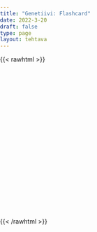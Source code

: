 ```yaml
---
title: "Genetiivi: Flashcard"
date: 2022-3-20
draft: false
type: page
layout: tehtava
---
```


{{< rawhtml >}}
<html>
 <body>
  <div id="cardArea"></div>
  <div id="lukumaara"></div>
  <div id="buttonArea" class="grid grid-cols-2"></div>
 </body>
</html>

<style>
html, body {
 margin: 0;
 padding: 0;
 -webkit-user-select: none;
 -moz-user-select: none;
 user-select: none;
}

#cardArea{
 width: 95%;
 height: 300px;
 margin:auto;
 margin-top:20px;
 position:relative;
 overflow:hidden;
}
.card{
 width: 100%;
 height: 300px;
 position: absolute;
 text-align: center;
 font-size: 1.3em;
 color: #efefef;
 cursor: pointer;
 padding: 1em;
 display: flex;
 justify-content: center;
 align-items: center;
}

#nextButton{
 width:90%;
 text-align:center;
 font-size: 1em;
 padding:10px;
 cursor:pointer;
 color:#efefef;
 margin:auto;
 background-color:#1F2937;
 border: 1px solid #000000;
 font: inherit;
}

#prevButton{
 width:90%;
 text-align:center;
 font-size: 1em;
 padding:10px;
 cursor:pointer;
 color:#efefef;
 margin:auto;
 background-color:#1F2937;
 border: 1px solid #000000;
 font: inherit;
}

#lukumaara{
  padding-top: .7em;
  padding-bottom: .7em;
  text-align: center;
  font-size: 1em;
}
</style>

<script> 
$(document).ready(function() {

  var currentQuestion = 0;
  var qbank = [
    ["Tämä on Travisin uusi Jaguar.", "Tämä on Travisin uusi Jaguar.<br>This is Travis'(s) new Jaguar."],
    ["Auton vaihdelaatikko on rikki.", "Auton vaihdelaatikko on rikki.<br> =The gearbox of this car is broken."],
    ["Se on tämän auton uusi malli.", "Se on tämän auton uusi malli.<br>= It is the newest model of this car."],
    ["Joten Travis ja Jack käyttävät Jackin äidin autoa", "Joten Travis ja Jack käyttävät Jackin äidin autoa.<br> =So Travis and Jack are using / use Jack's mother's car / the car of Jack's mother"],
    ["Kahdella Sheilan ystävällä on syntymäpäivät samana päivänä", "Kahdella Sheilan ystävällä on syntymäpäivät samana päivänä.<br>= Two of Sheila's friends / Two friends of Sheila's have their birthdays on the same day"],
    ["Lauantaina he ajavat ystäviensä synttärijuhlille", "Lauantaina he ajavat ystäviensä synttärijuhlille.<br>= On Saturday they will drive to their friends' birthday party / the birthday party of their friends(')"],
    ["Et saa ottaa muiden lasten leluja kysymättä.","Et saa ottaa muiden lasten leluja kysymättä.<br>=You are not allowed to take other children’s toys / the toys of other children without asking."],
    ["Naisten maajoukkue voitti Tanskan.","Naisten maajoukkue voitti Tanskan.<br>=The women’s national football team beat Denmark."],
    ["Eläintenhoitaja laittoi ruokaa kaikkien eläinten häkkeihin.","Eläintenhoitaja laittoi ruokaa kaikkien eläinten häkkeihin.<br>= The animal keeper put food in all the animals’ cages / the cages of all the animals."],
    ["Kesäloman ensimmäinen päivä on opiskelijoiden vuoden suosikkipäivä.", "Kesäloman ensimmäinen päivä on opiskelijoiden vuoden suosikkipäivä.<br>=The first day of the summer holiday is the students’ favourite day of the year."],
    ["Tuo on lankoni uusi iPad.","Tuo on lankoni uusi iPad.<br>=That is my brother-in-law’s new iPad."],
    ["New York Cityn taksien väri on keltainen.","New York Cityn taksien väri on keltainen.<br>= The colour of New York City cabs is yellow."],
    ["Minun mielestäni Mona Lisa on maailman kaunein maalaus.", "Minun mielestäni Mona Lisa on maailman kaunein maalaus.<br>= I think that Mona Lisa is the most beautiful painting in the world / the world’s most beautiful painting."],
    ["Kaikkien koulujen rehtoreilla oli kokous.", "Kaikkien koulujen rehtoreilla oli kokous.<br>=  The principals of all the schools had a meeting."],
    ["Mennään Julialle!", "Mennään Julialle!<br>= Let’s go to Julia’s (place)"],
    ["Minä jään Thomasille tänä yönä.", "Minä jään Thomasille tänä yönä.<br>= I’m staying at Thomas’(s) (place) tonight."]
    ["Hän on Smitheillä tänään.", "Hän on Smitheillä tänään.<br>= He’s staying at the Smiths’ today."],
    ["He asuvat vain kivenheiton päässä.". "He asuvat vain kivenheiton päässä.<br>= They only live a stone’s throw away."]
    ["He nimesivät kissansa erään isänsä ystävän mukaan.", "He nimesivät kissansa erään isänsä ystävän mukaan.<br>= They named the cat after a friend of their father(‘s)."],
    ["Uskotko todellakin tuon hänen tarinansa?", "Uskotko todellakin tuon hänen tarinansa?<br>= Do you really believe that story of hers?"],
    ["Kuka tahansa Nickin ystävä on myös minun ystäväni.", "Kuka tahansa Nickin ystävä on myös minun ystäväni.<br>= Any friend of Nick’s is also a friend of mine."],
    ["Voittaja saa sadan euron arvosta kirjoja.", "Voittaja saa sadan euron arvosta kirjoja.<br>= The winner will get/receive a hundred euros’ worth of books."],
    ["Näin sen tämän päivän lehdestä.", "Näin sen tämän päivän lehdestä.<br> =I saw it in today’s newspaper."],
    ["Sinun täytyy todellakin tulla ensi perjantain juhliin!", "Sinun täytyy todellakin tulla ensi perjantain juhliin!<br>= You really must come to next Friday’s party!"],
    ["Se on kolmen tunnin matka.", "Se on kolmen tunnin matka.<br>= It is a three hours’ journey / a journey of three hours."],
    ["West Ham Unitedin pelaajat ovat pelaamassa Saksassa.", "West Ham Unitedin pelaajat ovat pelaamassa Saksassa.<br>= West Ham United’s players / The players of West Ham United are playing in Germany."],
    ["Kuulimme Applen suunnitelmista konferenssissa.", "Kuulimme Applen suunnitelmista konferenssissa.<br>= We heard about Apple’s plans / the plans of Apple in the conference."],
    ["Sarvikuonon poikanen on erittäin suloinen.", "Sarvikuonon poikanen on erittäin suloinen.<br>= The rhinoceros’s baby / The baby of the rhinoceros is very cute."],
    ["Onko tuo Miriamin läppäri? – Ei, se on Harryn.", "Onko tuo Miriamin läppäri? – Ei, se on Harryn.<br>= Is that Miriam’s laptop? – No, that’s Harry’s."],
    ["Tämä on minun puhelimeni ja tuo on Samin.", "Tämä on minun puhelimeni ja tuo on Samin.<br>= This is my phone and that is Sam’s."],








  ];

beginActivity();

  function beginActivity() {
    $("#cardArea").empty();
    $("#cardArea").append('<div id="card1" class="card">' + qbank[currentQuestion][0] + '</div>');
    $("#card1").css("background-color", "#1F2937");
    $("#lukumaara").empty();
    var korttia = document.createElement('div')
    	korttia.innerHTML = currentQuestion + 1 + " / " + qbank.length;
    	document.getElementById('lukumaara').appendChild(korttia);
   }   
      
    $("#cardArea").on("click", function() {
        var parentDiv = document.getElementById("cardArea");
        var childDiv = document.getElementById("card1");
        if (parentDiv.contains(childDiv)) {
        $("#cardArea").empty()
        $("#cardArea").append('<div id="card2" class="card">' + qbank[currentQuestion][1] + '</div>')
        $("#card2").css("background-color", "#00ABC3")
      	} else {
        $("#cardArea").empty()
        $("#cardArea").append('<div id="card1" class="card">' + qbank[currentQuestion][0] + '</div>')
        $("#card1").css("background-color", "#1F2937")
      }
      })

    $("#buttonArea").empty();
    $("#buttonArea").append('<div id="prevButton">Edellinen</div>');
    $("#prevButton").on("click", function() {
      if (currentQuestion > 0) {
        currentQuestion--;
        beginActivity();
      }
    })
    $("#buttonArea").append('<div id="nextButton">Seuraava</div>');
    $("#nextButton").on("click", function() {
      if (currentQuestion < qbank.length - 1) {
        currentQuestion++;
        beginActivity();
      }
    }); //click function
  } //beginactivity
);
</script>

{{< /rawhtml >}}